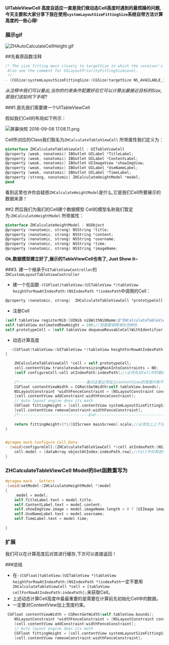 **UITableViewCell 高度自适应一直是我们做动态Cell高度时遇到的最烦躁的问题,今天主要和大家分享下我在使用`systemLayoutSizeFittingSize`系统自带方法计算高度的一些心得!**


### 展示gif

![ZHAutoCalculateCellHeight.gif](http://upload-images.jianshu.io/upload_images/2926059-767f4101b3d0806f.gif?imageMogr2/auto-orient/strip)

##先看原函数注释
``` objective-c
/* The size fitting most closely to targetSize in which the receiver's subtree can be laid out while optimally satisfying the constraints. If you want the smallest possible size, pass UILayoutFittingCompressedSize; for the largest possible size, pass UILayoutFittingExpandedSize.
 Also see the comment for UILayoutPriorityFittingSizeLevel.
 */
- (CGSize)systemLayoutSizeFittingSize:(CGSize)targetSize NS_AVAILABLE_IOS(6_0); // Equivalent to sending -systemLayoutSizeFittingSize:withHorizontalFittingPriority:verticalFittingPriority: with UILayoutPriorityFittingSizeLevel for both priorities.

```
*从注释中我们可以看出,当你的约束条件配置好后它可以计算出最接近目标的Size,那我们该如何下手呢?*

###1.首先我们需要建一个UITableViewCell

假如我们Cell的布局如下所示：

![屏幕快照 2016-09-08 17.08.11.png](http://upload-images.jianshu.io/upload_images/2926059-4331432160e72e50.png?imageMogr2/auto-orient/strip%7CimageView2/2/w/1240)

Cell所对应的Class我们取名为`ZHCalculateTableViewCell`
所带属性我们定义为：
```objective-c
@interface ZHCalculateTableViewCell : UITableViewCell
@property (weak, nonatomic) IBOutlet UILabel *TitleLabel;
@property (weak, nonatomic) IBOutlet UILabel *ContentLabel;
@property (weak, nonatomic) IBOutlet UIImageView *showImgView;
@property (weak, nonatomic) IBOutlet UILabel *UseNameLabel;
@property (weak, nonatomic) IBOutlet UILabel *TimeLabel;
@property (strong, nonatomic) ZHCalculateHeightModel *model;
@end
```
看到这里也许你会疑惑`ZHCalculateHeightModel`是什么,它是我们Cell所要展示的数据来源！

##2.然后我们为我们的Cell建个数据模型
Cell的模型名称我们暂定为:`ZHCalculateHeightModel`
所带属性：
```objective-c
@interface ZHCalculateHeightModel : NSObject
@property (nonatomic, strong) NSString *title;
@property (nonatomic, strong) NSString *content;
@property (nonatomic, strong) NSString *username;
@property (nonatomic, strong) NSString *time;
@property (nonatomic, strong) NSString *imageName;
```

**Ok,数据模型建立好了,展示的TableViewCell也有了, Just Show it~**

###3. 建一个继承于`UITableViewController`的`ZHCustomLayoutTableViewController`

* 建一个在函数`-(CGFloat)tableView:(UITableView *)tableView heightForRowAtIndexPath:(NSIndexPath *)indexPath`中调用的Cell：
```objective-c
@property (nonatomic, strong)  ZHCalculateTableViewCell *prototypeCell;
```
* 注册Cell

```objective-c
[self.tableView registerNib:[UINib nibWithNibName:@"ZHCalculateTableViewCell" bundle:[NSBundle mainBundle]] forCellReuseIdentifier:CellIdentifier];
self.tableView.estimatedRowHeight = 100;//很重要保障滑动流畅性
self.prototypeCell = [self.tableView dequeueReusableCellWithIdentifier:CellIdentifier];

```

* 动态计算高度

```objective-c
  -(CGFloat)tableView:(UITableView *)tableView heightForRowAtIndexPath:(NSIndexPath *)indexPath
{

    ZHCalculateTableViewCell *cell = self.prototypeCell;
    cell.contentView.translatesAutoresizingMaskIntoConstraints = NO;
    [self configureCell:cell atIndexPath:indexPath];//必须先对Cell中的数据进行配置使动态计算时能够知道根据Cell内容计算出合适的高度
    
    /*------------------------------重点这里必须加上contentView的宽度约束不然计算出来的高度不准确-------------------------------------*/
    CGFloat contentViewWidth = CGRectGetWidth(self.tableView.bounds);
    NSLayoutConstraint *widthFenceConstraint = [NSLayoutConstraint constraintWithItem:cell.contentView attribute:NSLayoutAttributeWidth relatedBy:NSLayoutRelationEqual toItem:nil attribute:NSLayoutAttributeNotAnAttribute multiplier:1.0 constant:contentViewWidth];
    [cell.contentView addConstraint:widthFenceConstraint];
    // Auto layout engine does its math
    CGFloat fittingHeight = [cell.contentView systemLayoutSizeFittingSize:UILayoutFittingCompressedSize].height;
    [cell.contentView removeConstraint:widthFenceConstraint];
    /*-------------------------------End------------------------------------*/
    
    return fittingHeight+2*1/[UIScreen mainScreen].scale;//必须加上上下分割线的高度
}


#pragma mark Configure Cell Data
- (void)configureCell:(ZHCalculateTableViewCell *)cell atIndexPath:(NSIndexPath *)indexPath {
    cell.model = [dataArray objectAtIndex:indexPath.row];//Cell中对其进行处理
}

```

### ZHCalculateTableViewCell Model的Set函数重写为
```objective-c
#pragma mark - Setters
-(void)setModel:(ZHCalculateHeightModel *)model
{
    _model = model;
    self.TitleLabel.text = model.title;
    self.ContentLabel.text = model.content;
    self.showImgView.image = model.imageName.length > 0 ? [UIImage imageNamed:model.imageName] : nil;
    self.UseNameLabel.text = model.username;
    self.TimeLabel.text = model.time;
    
}
```

### 扩展
我们可以在计算高度后对其进行缓存,下次可以直接返回！

###总结
* 在`-(CGFloat)tableView:(UITableView *)tableView heightForRowAtIndexPath:(NSIndexPath *)indexPath`一定不要用` ZHCalculateTableViewCell *cell = [tableView cellForRowAtIndexPath:indexPath];`来获取Cell。
* 上述动态计算Cell高度中最最重要的是需要在计算前先初始化Cell中的数据。
* 一定要对ContentView加上宽度约束。
```objective-c
 CGFloat contentViewWidth = CGRectGetWidth(self.tableView.bounds);
    NSLayoutConstraint *widthFenceConstraint = [NSLayoutConstraint constraintWithItem:cell.contentView attribute:NSLayoutAttributeWidth relatedBy:NSLayoutRelationEqual toItem:nil attribute:NSLayoutAttributeNotAnAttribute multiplier:1.0 constant:contentViewWidth];
    [cell.contentView addConstraint:widthFenceConstraint];
    // Auto layout engine does its math
    CGFloat fittingHeight = [cell.contentView systemLayoutSizeFittingSize:UILayoutFittingCompressedSize].height;
    [cell.contentView removeConstraint:widthFenceConstraint];
```
